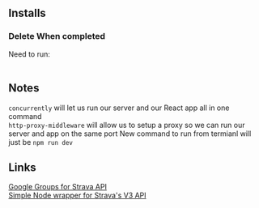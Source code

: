 ## Installs
### Delete When completed
Need to run:  
&nbsp;&nbsp;&nbsp;&nbsp; 

## Notes
`concurrently` will let us run our server and our React app all in one command  
`http-proxy-middleware` will allow us to setup a proxy so we can run our server and app on the same port
New command to run from termianl will just be `npm run dev`  

## Links
[Google Groups for Strava API](https://groups.google.com/forum/#!forum/strava-api)  
[Simple Node wrapper for Strava's V3 API](https://www.npmjs.com/package/strava-v3)
